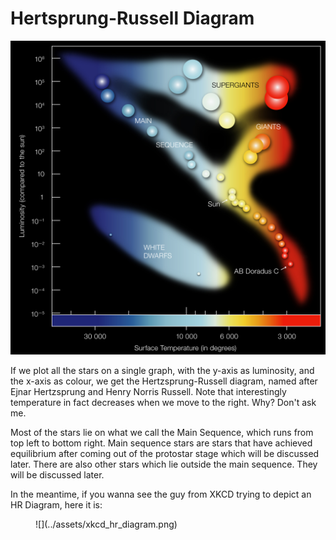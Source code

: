 # Hertsprung-Russell Diagram

![hr_diagram.png](../assets/hr_diagram.png)

If we plot all the stars on a single graph, with the y-axis as luminosity, and the x-axis as colour, we get the Hertzsprung-Russell diagram, named after Ejnar Hertzsprung and Henry Norris Russell. Note that interestingly temperature in fact decreases when we move to the right. Why? Don't ask me.

Most of the stars lie on what we call the Main Sequence, which runs from top left to bottom right. Main sequence stars are stars that have achieved equilibrium after coming out of the protostar stage which will be discussed later. There are also other stars which lie outside the main sequence. They will be discussed later.

In the meantime, if you wanna see the guy from XKCD trying to depict an HR Diagram, here it is:

<figure markdown>
![](../assets/xkcd_hr_diagram.png)
</figure>